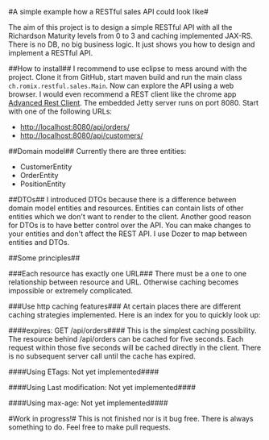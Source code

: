 #A simple example how a RESTful sales API could look like#

The aim of this project is to design a simple RESTful API with all the Richardson Maturity levels from 0 to 3 and
caching implemented JAX-RS. There is no DB, no big business logic. It just shows you how to design and implement a
RESTful API.

##How to install##
I recommend to use eclipse to mess around with the project. Clone it from GitHub, start maven build and run the main class 
`ch.romix.restful.sales.Main`. Now can explore the API using a web browser. I would even recommend a REST client like the chrome
app [Advanced Rest Client](https://chrome.google.com/webstore/detail/advanced-rest-client/hgmloofddffdnphfgcellkdfbfbjeloo?hl=de&utm_source=chrome-ntp-launcher).
The embedded Jetty server runs on port 8080. Start with one of the following URLs:

* [http://localhost:8080/api/orders/](http://localhost:8080/api/orders/)
* [http://localhost:8080/api/customers/](http://localhost:8080/api/customers/)

##Domain model##
Currently there are three entities:

* CustomerEntity
* OrderEntity
* PositionEntity

##DTOs##
I introduced DTOs because there is a difference between domain model entities and resources. Entities can contain lists of other 
entities which we don't want to render to the client. Another good reason for DTOs is to have better control over the API. You
can make changes to your entities and don't affect the REST API. I use Dozer to map between entities and DTOs.

##Some principles##

###Each resource has exactly one URL###
There must be a one to one relationship between resource and URL. Otherwise caching becomes impossible or extremely complicated.

###Use http caching features###
At certain places there are different caching strategies implemented. Here is an index for you to quickly look up:

####expires: GET /api/orders####
This is the simplest caching possibility. The resource behind /api/orders can be cached for five seconds. Each request within those
five seconds will be cached directly in the client. There is no subsequent server call until the cache has expired.

####Using ETags: Not yet implemented####

####Using Last modification: Not yet implemented####

####Using max-age: Not yet implemented####

#Work in progress!#
This is not finished nor is it bug free. There is always something to do. Feel free to make pull requests.